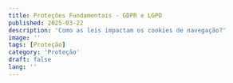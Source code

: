 ```yaml
---
title: Proteções Fundamentais - GDPR e LGPD
published: 2025-03-22
description: 'Como as leis impactam os cookies de navegação?'
image: ''
tags: [Proteção]
category: 'Proteção'
draft: false 
lang: ''
---
```


